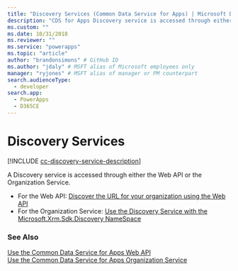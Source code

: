 ```yaml
---
title: "Discovery Services (Common Data Service for Apps) | Microsoft Docs" # Intent and product brand in a unique string of 43-59 chars including spaces
description: "CDS for Apps Discovery service is accessed through either the Web API or the Organization Service."
ms.custom: ""
ms.date: 10/31/2018
ms.reviewer: ""
ms.service: "powerapps"
ms.topic: "article"
author: "brandonsimons" # GitHub ID
ms.author: "jdaly" # MSFT alias of Microsoft employees only
manager: "ryjones" # MSFT alias of manager or PM counterpart
search.audienceType: 
  - developer
search.app: 
  - PowerApps
  - D365CE
---
```

# Discovery Services

[!INCLUDE [cc-discovery-service-description](includes/cc-discovery-service-description.md)]


A Discovery service is accessed through either the Web API or the Organization Service.

- For the Web API: [Discover the URL for your organization using the Web API](webapi/discover-url-organization-web-api.md)
- For the Organization Service: [Use the Discovery Service with the Microsoft.Xrm.Sdk.Discovery NameSpace](org-service/discovery-service.md)

### See Also

[Use the Common Data Service for Apps Web API](webapi/overview.md)<br />
[Use the Common Data Service for Apps Organization Service](org-service/overview.md)